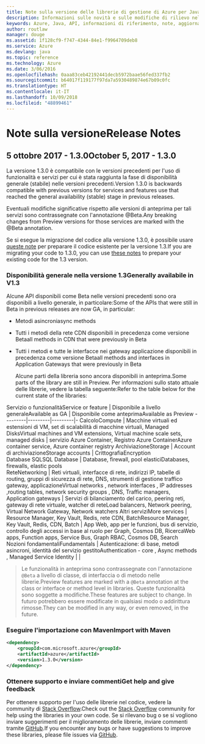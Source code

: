 ```yaml
---
title: Note sulla versione delle librerie di gestione di Azure per Java | Microsoft Docs
description: Informazioni sulle novità e sulle modifiche di rilievo nelle librerie di gestione di Azure per Java
keywords: Azure, Java, API, informazioni di riferimento, note, aggiornamenti, deprecare
author: routlaw
manager: douge
ms.assetid: 1f128cf9-f747-4344-84e1-f9964709deb8
ms.service: Azure
ms.devlang: java
ms.topic: reference
ms.technology: Azure
ms.date: 3/06/2016
ms.openlocfilehash: 0aaa83ceb42192441decb5972baae56fed337fb2
ms.sourcegitcommit: b64017f119177f97da7a5930489874e67b09c0fc
ms.translationtype: HT
ms.contentlocale: it-IT
ms.lasthandoff: 10/09/2018
ms.locfileid: "48899461"
---
```

# <a name="release-notes"></a><span data-ttu-id="c9ac2-104">Note sulla versione</span><span class="sxs-lookup"><span data-stu-id="c9ac2-104">Release Notes</span></span> 

## <a name="october-5-2017---130"></a><span data-ttu-id="c9ac2-105">5 ottobre 2017 - 1.3.0</span><span class="sxs-lookup"><span data-stu-id="c9ac2-105">October 5, 2017 - 1.3.0</span></span> 

<span data-ttu-id="c9ac2-106">La versione 1.3.0 è compatibile con le versioni precedenti per l'uso di funzionalità e servizi per cui è stata raggiunta la fase di disponibilità generale (stabile) nelle versioni precedenti.</span><span class="sxs-lookup"><span data-stu-id="c9ac2-106">Version 1.3.0 is backwards compatible with previous versions for services and features use that reached the general availability (stable) stage in previous releases.</span></span>

<span data-ttu-id="c9ac2-107">Eventuali modifiche significative rispetto alle versioni di anteprima per tali servizi sono contrassegnate con l'annotazione @Beta.</span><span class="sxs-lookup"><span data-stu-id="c9ac2-107">Any breaking changes from Preview versions for those services are marked with the @Beta annotation.</span></span>

<span data-ttu-id="c9ac2-108">Se si esegue la migrazione del codice alla versione 1.3.0, è possibile usare [queste note](https://github.com/Azure/azure-sdk-for-java/blob/master/notes/prepare-for-1.3.0.md) per preparare il codice esistente per la versione 1.3.</span><span class="sxs-lookup"><span data-stu-id="c9ac2-108">If you are migrating your code to 1.3.0, you can use [these notes](https://github.com/Azure/azure-sdk-for-java/blob/master/notes/prepare-for-1.3.0.md) to prepare your existing code for the 1.3 version.</span></span>

### <a name="generally-availabile-in-v13"></a><span data-ttu-id="c9ac2-109">Disponibilità generale nella versione 1.3</span><span class="sxs-lookup"><span data-stu-id="c9ac2-109">Generally availabile in V1.3</span></span>

<span data-ttu-id="c9ac2-110">Alcune API disponibili come Beta nelle versioni precedenti sono ora disponibili a livello generale, in particolare:</span><span class="sxs-lookup"><span data-stu-id="c9ac2-110">Some of the APIs that were still in Beta in previous releases are now GA, in particular:</span></span>

- <span data-ttu-id="c9ac2-111">Metodi asincroni</span><span class="sxs-lookup"><span data-stu-id="c9ac2-111">async methods</span></span>
- <span data-ttu-id="c9ac2-112">Tutti i metodi della rete CDN disponibili in precedenza come versione Beta</span><span class="sxs-lookup"><span data-stu-id="c9ac2-112">all methods in CDN that were previously in Beta</span></span>
- <span data-ttu-id="c9ac2-113">Tutti i metodi e tutte le interfacce nei gateway applicazione disponibili in precedenza come versione Beta</span><span class="sxs-lookup"><span data-stu-id="c9ac2-113">all methods and interfaces in Application Gateways that were previously in Beta</span></span>

  <span data-ttu-id="c9ac2-114">Alcune parti della libreria sono ancora disponibili in anteprima.</span><span class="sxs-lookup"><span data-stu-id="c9ac2-114">Some parts of the library are still in Preview.</span></span> <span data-ttu-id="c9ac2-115">Per informazioni sullo stato attuale delle librerie, vedere la tabella seguente:</span><span class="sxs-lookup"><span data-stu-id="c9ac2-115">Refer to the table below for the current state of the libraries:</span></span>

<span data-ttu-id="c9ac2-116">Servizio o funzionalità</span><span class="sxs-lookup"><span data-stu-id="c9ac2-116">Service or feature</span></span> | <span data-ttu-id="c9ac2-117">Disponibile a livello generale</span><span class="sxs-lookup"><span data-stu-id="c9ac2-117">Available as GA</span></span> | <span data-ttu-id="c9ac2-118">Disponibile come anteprima</span><span class="sxs-lookup"><span data-stu-id="c9ac2-118">Available as Preview</span></span> 
---------|---------|---------|-
<span data-ttu-id="c9ac2-119">Calcolo</span><span class="sxs-lookup"><span data-stu-id="c9ac2-119">Compute</span></span>  | <span data-ttu-id="c9ac2-120">Macchine virtuali ed estensioni di VM, set di scalabilità di macchine virtuali, Managed Disks</span><span class="sxs-lookup"><span data-stu-id="c9ac2-120">Virtual machines and VM extensions, Virtual machine scale sets, managed disks</span></span>   | <span data-ttu-id="c9ac2-121">servizio Azure Container, Registro Azure Container</span><span class="sxs-lookup"><span data-stu-id="c9ac2-121">Azure container service, Azure container registry</span></span> 
<span data-ttu-id="c9ac2-122">Archiviazione</span><span class="sxs-lookup"><span data-stu-id="c9ac2-122">Storage</span></span>   |  <span data-ttu-id="c9ac2-123">Account di archiviazione</span><span class="sxs-lookup"><span data-stu-id="c9ac2-123">Storage accounts</span></span>       |    <span data-ttu-id="c9ac2-124">Crittografia</span><span class="sxs-lookup"><span data-stu-id="c9ac2-124">Encryption</span></span>     
<span data-ttu-id="c9ac2-125">Database SQL</span><span class="sxs-lookup"><span data-stu-id="c9ac2-125">SQL Database</span></span>  | <span data-ttu-id="c9ac2-126">Database, firewall, pool elastici</span><span class="sxs-lookup"><span data-stu-id="c9ac2-126">Databases, firewalls, elastic pools</span></span>              
<span data-ttu-id="c9ac2-127">Rete</span><span class="sxs-lookup"><span data-stu-id="c9ac2-127">Networking</span></span>    |  <span data-ttu-id="c9ac2-128">Reti virtuali, interfacce di rete, indirizzi IP, tabelle di routing, gruppi di sicurezza di rete, DNS, strumenti di gestione traffico gateway, applicazione</span><span class="sxs-lookup"><span data-stu-id="c9ac2-128">Virtual networks , network interfaces , IP addresses ,routing tables, network security groups , DNS, Traffic managers, Application gateways</span></span>  |    <span data-ttu-id="c9ac2-129">Servizi di bilanciamento del carico, peering reti, gateway di rete virtuale, watcher di rete</span><span class="sxs-lookup"><span data-stu-id="c9ac2-129">Load balancers, Network peering, Virtual Network Gateway, Network watchers</span></span> 
<span data-ttu-id="c9ac2-130">Altri servizi</span><span class="sxs-lookup"><span data-stu-id="c9ac2-130">More services</span></span>    |  <span data-ttu-id="c9ac2-131">Resource Manager, Key Vault, Redis, rete CDN, Batch</span><span class="sxs-lookup"><span data-stu-id="c9ac2-131">Resource Manager, Key Vault, Redis,  CDN, Batch</span></span>       |  <span data-ttu-id="c9ac2-132">App Web, app per le funzioni, bus di servizio, controllo degli accessi in base al ruolo per Graph, Cosmos DB, Ricerca</span><span class="sxs-lookup"><span data-stu-id="c9ac2-132">Web apps, Function apps, Service Bus, Graph RBAC, Cosmos DB, Search</span></span>  
<span data-ttu-id="c9ac2-133">Nozioni fondamentali</span><span class="sxs-lookup"><span data-stu-id="c9ac2-133">Fundamentals</span></span>     |   <span data-ttu-id="c9ac2-134">Autenticazione: di base, metodi asincroni, identità del servizio gestito</span><span class="sxs-lookup"><span data-stu-id="c9ac2-134">Authentication - core , Async methods , Managed Service Identity</span></span>      |      |

> <span data-ttu-id="c9ac2-135">Le funzionalità in anteprima sono contrassegnate con l'annotazione `@Beta` a livello di classe, di interfaccia o di metodo nelle librerie.</span><span class="sxs-lookup"><span data-stu-id="c9ac2-135">Preview features are marked with a `@Beta` annotation at the class or interface or method level in libraries.</span></span> <span data-ttu-id="c9ac2-136">Queste funzionalità sono soggette a modifiche.</span><span class="sxs-lookup"><span data-stu-id="c9ac2-136">These features are subject to change.</span></span> <span data-ttu-id="c9ac2-137">In futuro potrebbero essere modificate in qualsiasi modo o addirittura rimosse.</span><span class="sxs-lookup"><span data-stu-id="c9ac2-137">They can be modified in any way, or even removed, in the future.</span></span>

### <a name="import-with-maven"></a><span data-ttu-id="c9ac2-138">Eseguire l'importazione con Maven</span><span class="sxs-lookup"><span data-stu-id="c9ac2-138">Import with Maven</span></span>

```XML
<dependency>
    <groupId>com.microsoft.azure</groupId>
    <artifactId>azure</artifactId>
    <version>1.3.0</version>
</dependency>
```

### <a name="get-help-and-give-feedback"></a><span data-ttu-id="c9ac2-139">Ottenere supporto e inviare commenti</span><span class="sxs-lookup"><span data-stu-id="c9ac2-139">Get help and give feedback</span></span>

<span data-ttu-id="c9ac2-140">Per ottenere supporto per l'uso delle librerie nel codice, vedere la community di [Stack Overflow](http://stackoverflow.com/questions/tagged/azure-java-sdk).</span><span class="sxs-lookup"><span data-stu-id="c9ac2-140">Check out the [Stack Overflow](http://stackoverflow.com/questions/tagged/azure-java-sdk) community for help using the libraries in your own code.</span></span> <span data-ttu-id="c9ac2-141">Se si rilevano bug o se si vogliono inviare suggerimenti per il miglioramento delle librerie, inviare commenti tramite [GitHub](https://github.com/Azure/azure-sdk-for-java/issues).</span><span class="sxs-lookup"><span data-stu-id="c9ac2-141">If you encounter any bugs or have suggestions to improve these libraries, please file issues via [GitHub](https://github.com/Azure/azure-sdk-for-java/issues).</span></span>



